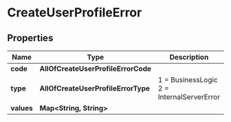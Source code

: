 # CreateUserProfileError

## Properties
Name | Type | Description | Notes
------------ | ------------- | ------------- | -------------
**code** | **AllOfCreateUserProfileErrorCode** |  |  [optional]
**type** | **AllOfCreateUserProfileErrorType** |   1 &#x3D; BusinessLogic  2 &#x3D; InternalServerError |  [optional]
**values** | **Map&lt;String, String&gt;** |  |  [optional]
